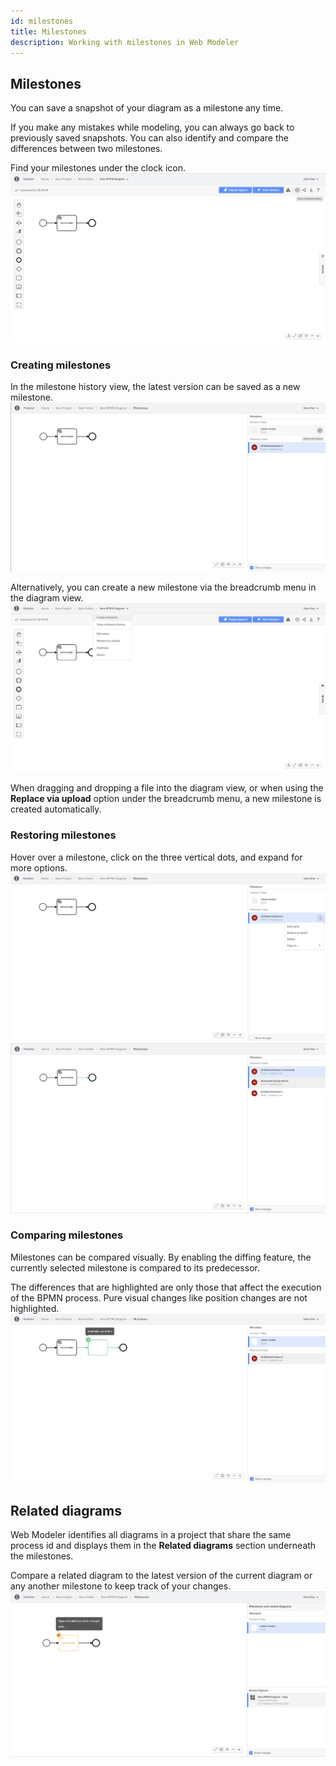 ```yaml
---
id: milestones
title: Milestones
description: Working with milestones in Web Modeler
---
```


## Milestones

You can save a snapshot of your diagram as a milestone any time.

If you make any mistakes while modeling, you can always go back to previously saved snapshots. You can also identify and compare the differences between two milestones.

Find your milestones under the clock icon.
![milestones](img/milestones/web-modeler-milestone-clock-icon-button.png)

### Creating milestones

In the milestone history view, the latest version can be saved as a new milestone.
![milestones create via icon](img/milestones/web-modeler-milestone-create-via-icon.png)

Alternatively, you can create a new milestone via the breadcrumb menu in the diagram view.
![milestones create via icon](img/milestones/web-modeler-milestone-create-via-breadcrumb.png)

When dragging and dropping a file into the diagram view, or when using the **Replace via upload** option under the breadcrumb menu, a new milestone is created automatically.

### Restoring milestones

Hover over a milestone, click on the three vertical dots, and expand for more options.
![milestones restore](img/milestones/web-modeler-milestone-restore.png)
![milestones restore](img/milestones/web-modeler-milestone-restore-complete.png)

### Comparing milestones

Milestones can be compared visually. By enabling the diffing feature, the currently selected milestone is compared to its predecessor.

The differences that are highlighted are only those that affect the execution of the BPMN process. Pure visual changes like position changes are not highlighted.
![milestones diffing](img/milestones/web-modeler-milestone-diffing.png)

## Related diagrams

Web Modeler identifies all diagrams in a project that share the same process id and displays them in the **Related diagrams** section underneath the milestones.

Compare a related diagram to the latest version of the current diagram or any another milestone to keep track of your changes.
![milestones diffing](img/milestones/web-modeler-related-diagrams.png)
